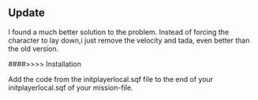 
## Update

I found a much better solution to the problem. Instead of forcing the character to lay down,i just remove the velocity and tada, even better than the old version. 

####>>>> Installation

Add the code from the initplayerlocal.sqf file to the end of your initplayerlocal.sqf of your mission-file.
